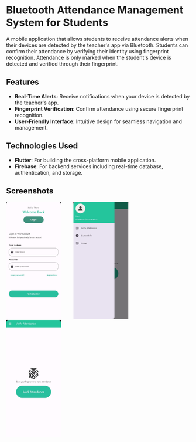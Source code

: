 # Bluetooth Attendance Management System for Students

A mobile application that allows students to receive attendance alerts when their devices are detected by the teacher's app via Bluetooth. Students can confirm their attendance by verifying their identity using fingerprint recognition. Attendance is only marked when the student's device is detected and verified through their fingerprint.

## Features

- **Real-Time Alerts**: Receive notifications when your device is detected by the teacher's app.
- **Fingerprint Verification**: Confirm attendance using secure fingerprint recognition.
- **User-Friendly Interface**: Intuitive design for seamless navigation and management.

## Technologies Used

- **Flutter**: For building the cross-platform mobile application.
- **Firebase**: For backend services including real-time database, authentication, and storage.

## Screenshots


<img src="screenshots/img1.jpg" width="150" height="320" style="margin-right: 30px; display: inline-block;"> <img src="screenshots/img2.jpg" width="150" height="320" style="margin-right: 30px; display: inline-block;"> <img src="screenshots/img3.jpg" width="150" height="320" style="margin-right: 30px; display: inline-block;">

